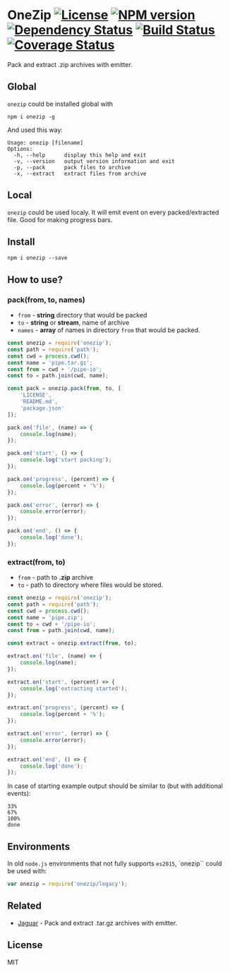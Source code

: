 # OneZip [![License][LicenseIMGURL]][LicenseURL] [![NPM version][NPMIMGURL]][NPMURL] [![Dependency Status][DependencyStatusIMGURL]][DependencyStatusURL] [![Build Status][BuildStatusIMGURL]][BuildStatusURL] [![Coverage Status][CoverageIMGURL]][CoverageURL]

Pack and extract .zip archives with emitter.

## Global

`onezip` could be installed global with

```
npm i onezip -g
```
And used this way:

```
Usage: onezip [filename]
Options:
  -h, --help      display this help and exit
  -v, --version   output version information and exit
  -p, --pack      pack files to archive
  -x, --extract   extract files from archive
```

## Local

`onezip` could be used localy. It will emit event on every packed/extracted file.
Good for making progress bars.

## Install

```
npm i onezip --save
```

## How to use?

### pack(from, to, names)

- `from`  - **string** directory that would be packed
- `to`    - **string** or **stream**, name of archive
- `names` - **array** of names in directory `from` that would be packed.

```js
const onezip = require('onezip');
const path = require('path');
const cwd = process.cwd();
const name = 'pipe.tar.gz';
const from = cwd + '/pipe-io';
const to = path.join(cwd, name);

const pack = onezip.pack(from, to, [
    'LICENSE',
    'README.md',
    'package.json'
]);

pack.on('file', (name) => {
    console.log(name);
});

pack.on('start', () => {
    console.log('start packing');
});

pack.on('progress', (percent) => {
    console.log(percent + '%');
});

pack.on('error', (error) => {
    console.error(error);
});

pack.on('end', () => {
    console.log('done');
});
```

### extract(from, to)

- `from` - path to **.zip** archive
- `to` - path to directory where files would be stored.

```js
const onezip = require('onezip');
const path = require('path');
const cwd = process.cwd();
const name = 'pipe.zip';
const to = cwd + '/pipe-io';
const from = path.join(cwd, name);

const extract = onezip.extract(from, to);

extract.on('file', (name) => {
    console.log(name);
});

extract.on('start', (percent) => {
    console.log('extracting started');
});

extract.on('progress', (percent) => {
    console.log(percent + '%');
});

extract.on('error', (error) => {
    console.error(error);
});

extract.on('end', () => {
    console.log('done');
});
```

In case of starting example output should be similar to (but with additional events):

```
33%
67%
100%
done
```

## Environments

In old `node.js` environments that not fully supports `es2015`, `onezip`` could be used with:

```js
var onezip = require('onezip/legacy');
```
## Related

- [Jaguar](https://github.com/coderaser/node-jaguar "Jaguar") - Pack and extract .tar.gz archives with emitter.

## License

MIT

[NPMIMGURL]:                https://img.shields.io/npm/v/onezip.svg?style=flat
[BuildStatusIMGURL]:        https://img.shields.io/travis/coderaiser/node-onezip/master.svg?style=flat
[DependencyStatusIMGURL]:   https://img.shields.io/gemnasium/coderaiser/node-onezip.svg?style=flat
[LicenseIMGURL]:            https://img.shields.io/badge/license-MIT-317BF9.svg?style=flat
[NPMURL]:                   https://npmjs.org/package/onezip "npm"
[BuildStatusURL]:           https://travis-ci.org/coderaiser/node-onezip  "Build Status"
[DependencyStatusURL]:      https://gemnasium.com/coderaiser/node-onezip "Dependency Status"
[LicenseURL]:               https://tldrlegal.com/license/mit-license "MIT License"

[CoverageURL]:              https://coveralls.io/github/coderaiser/node-onezip?branch=master
[CoverageIMGURL]:           https://coveralls.io/repos/coderaiser/node-onezip/badge.svg?branch=master&service=github

